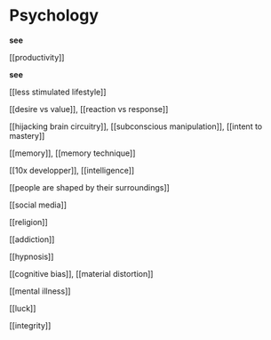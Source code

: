 # Psychology

**see**

[[productivity]]

**see**

[[less stimulated lifestyle]]

[[desire vs value]], [[reaction vs response]]

[[hijacking brain circuitry]], [[subconscious manipulation]], [[intent to mastery]]

[[memory]], [[memory technique]]

[[10x developper]], [[intelligence]]

[[people are shaped by their surroundings]]

[[social media]]

[[religion]]

[[addiction]]

[[hypnosis]]

[[cognitive bias]], [[material distortion]]

[[mental illness]]

[[luck]]

[[integrity]]
